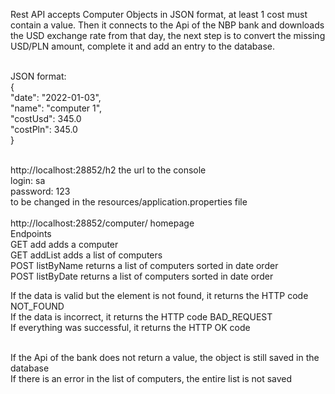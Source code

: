 Rest API accepts Computer Objects in JSON format, at least 1 cost must contain a value. Then it connects to the Api of the NBP bank and downloads the USD exchange rate from that day, the next step is to convert the missing USD/PLN amount, complete it and add an entry to the database.<br><br>

JSON format:<br>
     {<br>
         "date": "2022-01-03",<br>
         "name": "computer 1",<br>
         "costUsd": 345.0<br>
         "costPln": 345.0<br>
     }<br><br>
     
http://localhost:28852/h2 the url to the console<br>
login: sa<br>
password: 123<br>
to be changed in the resources/application.properties file<br><br>
http://localhost:28852/computer/ homepage<br>
Endpoints<br>
GET add adds a computer<br>
GET addList adds a list of computers<br>
POST listByName returns a list of computers sorted in date order<br>
POST listByDate returns a list of computers sorted in date order<br>

If the data is valid but the element is not found, it returns the HTTP code NOT_FOUND<br>
If the data is incorrect, it returns the HTTP code BAD_REQUEST<br>
If everything was successful, it returns the HTTP OK code<br><br>

If the Api of the bank does not return a value, the object is still saved in the database<br>
If there is an error in the list of computers, the entire list is not saved
